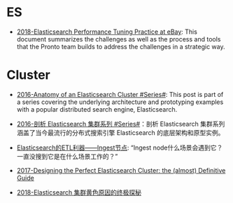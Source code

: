# ES

- [2018-Elasticsearch Performance Tuning Practice at eBay](https://parg.co/Utg): This document summarizes the challenges as well as the process and tools that the Pronto team builds to address the challenges in a strategic way.

# Cluster 

- [2016-Anatomy of an Elasticsearch Cluster #Series#](https://parg.co/UZz): This post is part of a series covering the underlying architecture and prototyping examples with a popular distributed search engine, Elasticsearch.

- [2016-剖析 Elasticsearch 集群系列 #Series#](https://www.infoq.cn/article/analysis-of-elasticsearch-cluster-part01)：剖析 Elasticsearch 集群系列涵盖了当今最流行的分布式搜索引擎 Elasticsearch 的底层架构和原型实例。

- [Elasticsearch的ETL利器——Ingest节点](https://mp.weixin.qq.com/s/wQYHgj-QlYQIzwXbX4aD8Q): “Ingest node什么场景会遇到它？ 一直没搜到它是在什么场景工作的？”

- [2017-Designing the Perfect Elasticsearch Cluster: the (almost) Definitive Guide](https://parg.co/byu)

- [2018-Elasticsearch 集群黄色原因的终极探秘](https://mp.weixin.qq.com/s/iT0osDnW4XxZ-jMxTrWdCA)